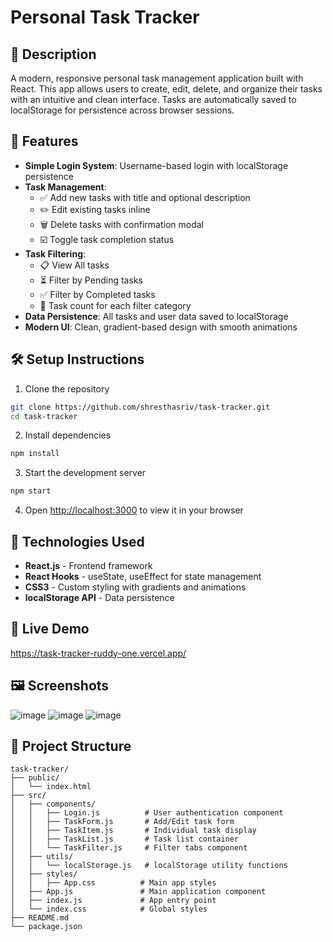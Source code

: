 # Personal Task Tracker

## 📖 Description
A modern, responsive personal task management application built with React. This app allows users to create, edit, delete, and organize their tasks with an intuitive and clean interface. Tasks are automatically saved to localStorage for persistence across browser sessions.

## 🚀 Features
- **Simple Login System**: Username-based login with localStorage persistence
- **Task Management**: 
  - ✅ Add new tasks with title and optional description
  - ✏️ Edit existing tasks inline
  - 🗑️ Delete tasks with confirmation modal
  - ☑️ Toggle task completion status
- **Task Filtering**: 
  - 📋 View All tasks
  - ⏳ Filter by Pending tasks
  - ✅ Filter by Completed tasks
  - 🔢 Task count for each filter category
- **Data Persistence**: All tasks and user data saved to localStorage
- **Modern UI**: Clean, gradient-based design with smooth animations

## 🛠 Setup Instructions
1. Clone the repository
```bash
git clone https://github.com/shresthasriv/task-tracker.git
cd task-tracker
```

2. Install dependencies
```bash
npm install
```

3. Start the development server
```bash
npm start
```

4. Open [http://localhost:3000](http://localhost:3000) to view it in your browser

## 🧰 Technologies Used
- **React.js** - Frontend framework
- **React Hooks** - useState, useEffect for state management
- **CSS3** - Custom styling with gradients and animations
- **localStorage API** - Data persistence

## 🔗 Live Demo
https://task-tracker-ruddy-one.vercel.app/

## 🖼 Screenshots
![image](https://github.com/user-attachments/assets/85df2d87-b7e2-4183-8e7e-c86e785ea837)
![image](https://github.com/user-attachments/assets/db8a0cfd-5d3e-4750-bfd3-6d24718cf08b)
![image](https://github.com/user-attachments/assets/c32ff951-e292-4485-8a06-11e5b7a09db1)



## 📁 Project Structure
```
task-tracker/
├── public/
│   └── index.html
├── src/
│   ├── components/
│   │   ├── Login.js          # User authentication component
│   │   ├── TaskForm.js       # Add/Edit task form
│   │   ├── TaskItem.js       # Individual task display
│   │   ├── TaskList.js       # Task list container
│   │   └── TaskFilter.js     # Filter tabs component
│   ├── utils/
│   │   └── localStorage.js   # localStorage utility functions
│   ├── styles/
│   │   ├── App.css          # Main app styles
│   ├── App.js               # Main application component
│   ├── index.js             # App entry point
│   └── index.css            # Global styles
├── README.md
└── package.json
```
